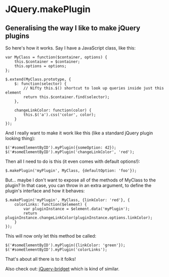 # JQuery.makePlugin
## Generalising the way I like to make jQuery plugins

So here's how it works. Say I have a JavaScript class, like this:

    var MyClass = function($container, options) {
        this.$container = $container;
        this.options = options;
    };

    $.extend(MyClass.prototype, {
        $: function(selector) {
            // Nifty this.$() shortcut to look up queries inside just this element
            return this.$container.find(selector);
        },

        changeLinkColor: function(color) {
            this.$('a').css('color', color);
        }
    });

And I really want to make it work like this (like a standard jQuery plugin looking thing):

    $('#someElementByID').myPlugin({someOption: 42});
    $('#someElementByID').myPlugin('changeLinkColor', 'red');

Then all I need to do is this (it even comes with default options!):

    $.makePlugin('myPlugin', MyClass, {defaultOption: 'foo'});

But... maybe I don't want to expose all of the methods of MyClass to the plugin? In that case, you can throw in an extra argument, to define the plugin's interface and how it behaves:

    $.makePlugin('myPlugin', MyClass, {linkColor: 'red'}, {
        colorLinks: function($element) {
            var pluginInstance = $element.data('myPlugin');
            return pluginInstance.changeLinkColor(pluginInstance.options.linkColor);
        }
    });

This will now only let this method be called:

    $('#someElementByID').myPlugin({linkColor: 'green'});
    $('#someElementByID').myPlugin('colorLinks');

That's about all there is to it folks!


Also check out: [jQuery-bridget](https://github.com/desandro/jquery-bridget) which is kind of similar.
